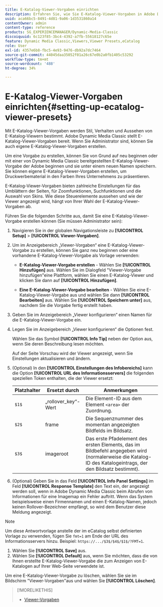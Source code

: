 ```yaml
---
title: E-Katalog-Viewer-Vorgaben einrichten
description: Erfahren Sie, wie Sie E-Katalog-Viewer-Vorgaben in Adobe Dynamic Media Classic einrichten.
uuid: aca66bc5-8491-4d81-9a06-1d3531860a14
contentOwner: admin
content-type: reference
products: SG_EXPERIENCEMANAGER/Dynamic-Media-Classic
discoiquuid: 6c123f85-3bc4-4392-a7fb-55618127c65e
feature: Dynamic Media Classic,Viewers,Viewer Presets,eCatalog
role: User
exl-id: 4357e6b8-fbc5-4e93-9476-db92a7dc7464
source-git-commit: 44045daa35052f01a26c67e0b2a0fb1405c53292
workflow-type: tm+mt
source-wordcount: '488'
ht-degree: 34%

---
```


# E-Katalog-Viewer-Vorgaben einrichten{#setting-up-ecatalog-viewer-presets}

Mit E-Katalog-Viewer-Vorgaben werden Stil, Verhalten und Aussehen von E-Katalog-Viewern bestimmt. Adobe Dynamic Media Classic stellt E-Katalog-Viewer-Vorgaben bereit. Wenn Sie Administrator sind, können Sie auch eigene E-Katalog-Viewer-Vorgaben erstellen.

Um eine Vorgabe zu erstellen, können Sie von Grund auf neu beginnen oder mit einer von Dynamic Media Classic bereitgestellten E-Katalog-Viewer-Vorgabe der Adobe beginnen und sie unter einem neuen Namen speichern. Sie können eigene E-Katalog-Viewer-Vorgaben erstellen, um Druckwerbematerial in den Farben Ihres Unternehmens zu präsentieren.

E-Katalog-Viewer-Vorgaben bieten zahlreiche Einstellungen für das Umblättern der Seiten, für Zoomfunktionen, Suchfunktionen und die Auswahl von Skins. Wie diese Steuerelemente aussehen und wie der Viewer angezeigt wird, hängt von Ihrer Wahl der E-Katalog-Viewer-Vorgaben ab.

Führen Sie die folgenden Schritte aus, damit Sie eine E-Katalog-Viewer-Vorgabe erstellen können (Sie müssen Administrator sein):

1. Navigieren Sie in der globalen Navigationsleiste zu **[!UICONTROL Setup]** > **[!UICONTROL Viewer-Vorgaben]**.
1. Um im Anzeigebereich „Viewer-Vorgaben“ eine E-Katalog-Viewer-Vorgabe zu erstellen, können Sie ganz neu beginnen oder eine vorhandene E-Katalog-Viewer-Vorgabe als Vorlage verwenden:

   * **E-Katalog-Viewer-Vorgabe erstellen**  - Wählen Sie  **[!UICONTROL Hinzufügen]** aus. Wählen Sie im Dialogfeld &quot;Viewer-Vorgabe hinzufügen&quot;eine Plattform, wählen Sie einen E-Katalog-Viewer und klicken Sie dann auf **[!UICONTROL Hinzufügen]**.

   * **Eine E-Katalog-Viewer-Vorgabe bearbeiten**  - Wählen Sie eine E-Katalog-Viewer-Vorgabe aus und wählen Sie dann  **[!UICONTROL Bearbeiten]** aus. Wählen Sie **[!UICONTROL Speichern unter]** aus, nachdem Sie die Vorgabe fertig erstellt haben.

1. Geben Sie im Anzeigebereich „Viewer konfigurieren“ einen Namen für die E-Katalog-Viewer-Vorgabe ein.
1. Legen Sie im Anzeigebereich „Viewer konfigurieren“ die Optionen fest.

   Wählen Sie das Symbol **[!UICONTROL Info Tip]** neben der Option aus, wenn Sie deren Beschreibung lesen möchten.

   Auf der Seite Vorschau wird der Viewer angezeigt, wenn Sie Einstellungen aktualisieren und ändern.

1. (Optional) In den **[!UICONTROL Einstellungen des Infobereichs]** kann die Option **[!UICONTROL URL des Informationsservers]** die folgenden speziellen Token enthalten, die der Viewer ersetzt:

   | Platzhalter | Ersetzt durch | Anmerkungen |
   | --- | --- | --- |
   | `$1$` | „rollover_key“-Wert | Die Element-ID aus dem Element `<area>` der Zuordnung. |
   | `$2$` | frame | Die Sequenznummer des momentan angezeigten Bildfelds im Bildsatz. |
   | `$3$` | imageroot | Das erste Pfadelement des ersten Elements, das im Bildbefehl angegeben wird (normalerweise die Katalog-ID des Katalogeintrags, der den Bildsatz bestimmt). |

1. (Optional) Geben Sie in das Feld **[!UICONTROL Info Panel Settings]** im Feld **[!UICONTROL Response Template]** den Text ein, der angezeigt werden soll, wenn in Adobe Dynamic Media Classic beim Abrufen von Informationen für eine Imagemap ein Fehler auftritt. Wenn das System beispielsweise einen Firmennamen und einen E-Katalog-Namen, jedoch keinen Rollover-Bezeichner empfängt, so wird dem Benutzer diese Meldung angezeigt.

>[!NOTE]
>
>Um diese Antwortvorlage anstelle der im eCatalog selbst definierten Vorlage zu verwenden, fügen Sie `fmt=1` am Ende der URL des Informationsservers hinzu. Beispiel: `https://.../$3$/$4$/$1$/?FMT=1`.

1. Wählen Sie **[!UICONTROL Save]** aus.
1. Wählen Sie **[!UICONTROL Default]** aus, wenn Sie möchten, dass die von Ihnen erstellte E-Katalog-Viewer-Vorgabe die zum Anzeigen von E-Katalogen auf Ihrer Web-Seite verwendete ist.

Um eine E-Katalog-Viewer-Vorgabe zu löschen, wählen Sie sie im Bildschirm &quot;Viewer-Vorgaben&quot;aus und wählen Sie **[!UICONTROL Löschen]**.

>[!MORELIKETHIS]
>
>* [Viewer-Vorgaben](application-setup.md#viewer_presets)


